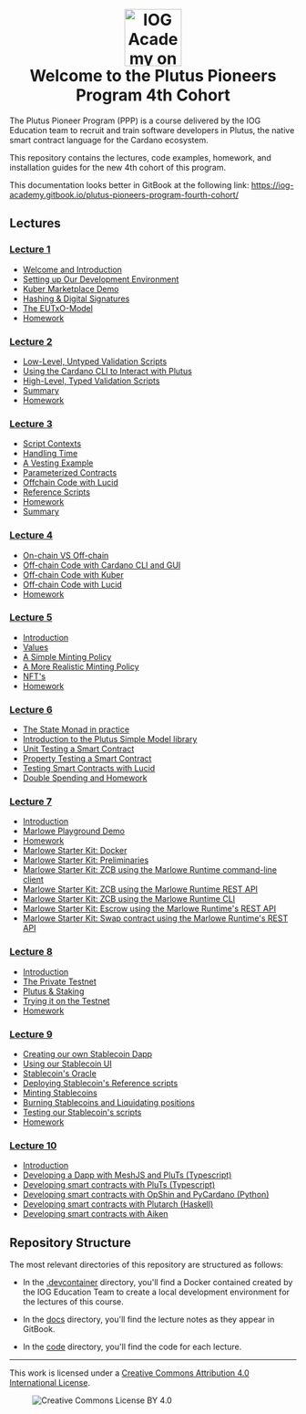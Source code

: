 <h1 align="center">
  <br>
  <a href="https://www.youtube.com/@iogacademy"><img src="https://ucarecdn.com/288e5001-d93e-4081-976b-0c6f72cc077e/iohksymbolbig.jpg" alt="IOG Academy on YouTube" width="100"></a>
  <br>
  Welcome to the Plutus Pioneers Program 4th Cohort
  <br>
</h1>
 
The Plutus Pioneer Program (PPP) is a course delivered by the IOG Education team 
to recruit and train software developers in Plutus, the native smart contract
language for the Cardano ecosystem.

This repository contains the lectures, code examples, homework, and installation 
guides for the new 4th cohort of this program.

This documentation looks better in GitBook at the following link:
<https://iog-academy.gitbook.io/plutus-pioneers-program-fourth-cohort/>
 
## Lectures 

### [Lecture 1](https://www.youtube.com/playlist?list=PLNEK_Ejlx3x3xFHJJKdyfo9eB0Iw-OQDd)

- [Welcome and Introduction](https://youtu.be/g4fBo4QPir0)
- [Setting up Our Development Environment](https://youtu.be/-cmIqKCzzOU)
- [Kuber Marketplace Demo](https://youtu.be/ZaB-7ZYBi3g)
- [Hashing & Digital Signatures](https://youtu.be/f-WKPWbk9Jg)
- [The EUTxO-Model](https://youtu.be/ulYDNaEKf4g)
- [Homework](https://youtu.be/Ey903I-R1KY)

### [Lecture 2](https://www.youtube.com/playlist?list=PLNEK_Ejlx3x1-oF7NDy0MhXxG7k5O6ZOA)

- [Low-Level, Untyped Validation Scripts](https://youtu.be/3tcWCZV6L_w)
- [Using the Cardano CLI to Interact with Plutus](https://youtu.be/2MbzKzoBiak)
- [High-Level, Typed Validation Scripts](https://youtu.be/GT8OjOzsOb4)
- [Summary](https://youtu.be/F5ewN65Mn4I)
- [Homework](https://youtu.be/OR2IfD4oDjw)

### [Lecture 3](https://www.youtube.com/playlist?list=PLNEK_Ejlx3x2zXSjHRKLSc5Jn9vJFA3_O)

- [Script Contexts](https://youtu.be/dcoYrIyEI4o)
- [Handling Time](https://youtu.be/LPzwMqOnWvk)
- [A Vesting Example](https://youtu.be/5D0O7q9UPJA)
- [Parameterized Contracts](https://youtu.be/ZSKVu32c5eA)
- [Offchain Code with Lucid](https://youtu.be/C8TuGSzhqXU)
- [Reference Scripts](https://youtu.be/Rnyc5YXVXew)
- [Homework](https://youtu.be/hdt4XqFeEyg)
- [Summary](https://youtu.be/gxan_u2pStE)

### [Lecture 4](https://www.youtube.com/playlist?list=PLNEK_Ejlx3x2j587Ox_nwEzmCO-elk8BG)

- [On-chain VS Off-chain](https://youtu.be/pTc_BJby5GU)
- [Off-chain Code with Cardano CLI and GUI](https://youtu.be/gsgQ-xmzbpA)
- [Off-chain Code with Kuber](https://youtu.be/fzib9ALlL2M)
- [Off-chain Code with Lucid](https://youtu.be/BXz5V2rjbiE)
- [Homework](https://youtu.be/2Qm2xgmtbk4)

### [Lecture 5](https://www.youtube.com/playlist?list=PLNEK_Ejlx3x2T1lIR4XnDILKukj3rPapi)

- [Introduction](https://youtu.be/HgXYsMFqnb4)
- [Values](https://youtu.be/ThYByMLC0EI)
- [A Simple Minting Policy](https://youtu.be/g_VoKPK-tk0)
- [A More Realistic Minting Policy](https://youtu.be/Faru8_Br2Xg)
- [NFT's](https://youtu.be/9kW-z_RuwEY)
- [Homework](https://youtu.be/nQC_GNPIRT8)

### [Lecture 6](https://www.youtube.com/playlist?list=PLNEK_Ejlx3x08fHgl_ZTlowVO8bjqITEh)

- [The State Monad in practice](https://www.youtube.com/watch?v=8tWzG0ML6Z4&list=PLNEK_Ejlx3x08fHgl_ZTlowVO8bjqITEh&index=1)
- [Introduction to the Plutus Simple Model library](https://youtu.be/Sft02LeXA_U)
- [Unit Testing a Smart Contract](https://youtu.be/vB8hyVq3HVo)
- [Property Testing a Smart Contract](https://youtu.be/pF8HpKmaQi4)
- [Testing Smart Contracts with Lucid](https://youtu.be/aUrIuDQgg5c)
- [Double Spending and Homework](https://youtu.be/AZVpkwRhEaY)

### [Lecture 7](https://www.youtube.com/playlist?list=PLNEK_Ejlx3x0wH_y1lQp4xtrkuaYSWi6V)

- [Introduction](https://youtu.be/KCWuj2DXEY4)
- [Marlowe Playground Demo](https://youtu.be/fldaBHmYfqk)
- [Homework](https://youtu.be/C4WWnQZOAAM)
- [Marlowe Starter Kit: Docker](https://youtu.be/wgSvPlWUrf8)
- [Marlowe Starter Kit: Preliminaries](https://youtu.be/hGBmj9ZrYHs)
- [Marlowe Starter Kit: ZCB using the Marlowe Runtime command-line client](https://youtu.be/pjDtuD5rimI)
- [Marlowe Starter Kit: ZCB using the Marlowe Runtime REST API](https://youtu.be/wgJVdkM2pBY)
- [Marlowe Starter Kit: ZCB using the Marlowe Runtime CLI](https://youtu.be/ELc72BKf7ec)
- [Marlowe Starter Kit: Escrow using the Marlowe Runtime's REST API](https://youtu.be/E8m-PKbS9TI)
- [Marlowe Starter Kit: Swap contract using the Marlowe Runtime's REST API](https://youtu.be/sSrVCRNoytU)

### [Lecture 8](https://www.youtube.com/playlist?list=PLNEK_Ejlx3x09VdtQTw_UpxUa0bRcrVPI)

- [Introduction](https://youtu.be/07ATzubeHjo)
- [The Private Testnet](https://youtu.be/BBqOZAuMx1c)
- [Plutus & Staking](https://youtu.be/1Hs6bU9pXi4)
- [Trying it on the Testnet](https://youtu.be/fzYXwdrfu44)
- [Homework](https://youtu.be/rO3FVGsuzUg)

### [Lecture 9](https://www.youtube.com/playlist?list=PLNEK_Ejlx3x3ZWTpR5lhoVs_DHkebiBcU)

- [Creating our own Stablecoin Dapp](https://youtu.be/KDzyMy0WN9M)
- [Using our Stablecoin UI](https://youtu.be/MVq51lZkutA)
- [Stablecoin's Oracle](https://youtu.be/XfbEsFPbzCI)
- [Deploying Stablecoin's Reference scripts](https://youtu.be/AokRj-upwlY)
- [Minting Stablecoins](https://youtu.be/mUa9sztfPKs)
- [Burning Stablecoins and Liquidating positions](https://youtu.be/u2cUeD72MrQ)
- [Testing our Stablecoin's scripts](https://youtu.be/-MBebK33FOU)
- [Homework](https://youtu.be/yfmLaLcDjtc)

### [Lecture 10](https://www.youtube.com/playlist?list=PLNEK_Ejlx3x0ivViR3g9lAkB4Qj3iejp1)

- [Introduction](https://www.youtube.com/watch?v=Vp4UGDUv8BM&list=PLNEK_Ejlx3x0ivViR3g9lAkB4Qj3iejp1&index=2)
- [Developing a Dapp with MeshJS and PluTs (Typescript)](https://www.youtube.com/watch?v=tazyJWUL0nM&list=PLNEK_Ejlx3x0ivViR3g9lAkB4Qj3iejp1&index=1)
- [Developing smart contracts with PluTs (Typescript)](https://www.youtube.com/watch?v=WN4yxa-ISyk&list=PLNEK_Ejlx3x0ivViR3g9lAkB4Qj3iejp1&index=5)
- [Developing smart contracts with OpShin and PyCardano (Python)](https://www.youtube.com/watch?v=Ale01hnxZEg&list=PLNEK_Ejlx3x0ivViR3g9lAkB4Qj3iejp1&index=3)
- [Developing smart contracts with Plutarch (Haskell)](https://www.youtube.com/watch?v=2PNTJLzcP2k&list=PLNEK_Ejlx3x0ivViR3g9lAkB4Qj3iejp1&index=4)
- [Developing smart contracts with Aiken](https://www.youtube.com/watch?v=Y6x46s60bks&list=PLNEK_Ejlx3x0ivViR3g9lAkB4Qj3iejp1&index=5)

## Repository Structure

The most relevant directories of this repository are structured as follows:

- In the [.devcontainer](.devcontainer/) directory, you'll find a Docker
  contained created by the IOG Education Team to create a local development
  environment for the lectures of this course.

- In the [docs](docs/) directory, you'll find the lecture notes as they appear
  in GitBook.

- In the [code](code/) directory, you'll find the code for each lecture.

---

This work is licensed under a
[Creative Commons Attribution 4.0 International License](http://creativecommons.org/licenses/by/4.0/).

<figure><img src="https://i.creativecommons.org/l/by/4.0/88x31.png" alt="Creative Commons License BY 4.0"></figure>

